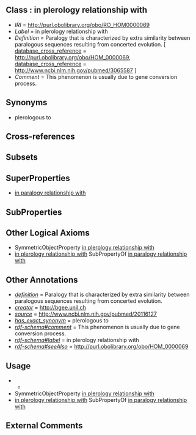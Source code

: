 
## Class : in plerology relationship with

 * *IRI* = http://purl.obolibrary.org/obo/RO_HOM0000069
 * *Label* = in plerology relationship with
 * *Definition* = Paralogy that is characterized by extra similarity between paralogous sequences resulting from concerted evolution. [ [database_cross_reference](../../ef/oboInOwl#hasDbXref.md) = http://purl.obolibrary.org/obo/HOM_0000069, [database_cross_reference](../../ef/oboInOwl#hasDbXref.md) = http://www.ncbi.nlm.nih.gov/pubmed/3065587 ]
 * *Comment* = This phenomenon is usually due to gene conversion process.

## Synonyms

 * plerologous to

## Cross-references


## Subsets


## SuperProperties

 * [in paralogy relationship with](../../RO/11/RO_HOM0000011.md)

## SubProperties


## Other Logical Axioms

 * SymmetricObjectProperty [in plerology relationship with](../../RO/69/RO_HOM0000069.md)
 * [in plerology relationship with](../../RO/69/RO_HOM0000069.md) SubPropertyOf [in paralogy relationship with](../../RO/11/RO_HOM0000011.md)

## Other Annotations

 * *[definition](../../IAO/15/IAO_0000115.md)* = Paralogy that is characterized by extra similarity between paralogous sequences resulting from concerted evolution.
 * *[creator](../../or/creator.md)* = http://bgee.unil.ch
 * *[source](../../ce/source.md)* = http://www.ncbi.nlm.nih.gov/pubmed/20116127
 * *[has_exact_synonym](../../ym/oboInOwl#hasExactSynonym.md)* = plerologous to
 * *[rdf-schema#comment](../../nt/rdf-schema#comment.md)* = This phenomenon is usually due to gene conversion process.
 * *[rdf-schema#label](../../el/rdf-schema#label.md)* = in plerology relationship with
 * *[rdf-schema#seeAlso](../../so/rdf-schema#seeAlso.md)* = http://purl.obolibrary.org/obo/HOM_0000069

## Usage

 * -
 * SymmetricObjectProperty [in plerology relationship with](../../RO/69/RO_HOM0000069.md)
 * [in plerology relationship with](../../RO/69/RO_HOM0000069.md) SubPropertyOf [in paralogy relationship with](../../RO/11/RO_HOM0000011.md)

## External Comments

